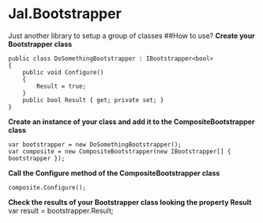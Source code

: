 # Jal.Bootstrapper
Just another library to setup a group of classes
##How to use?
**Create your Bootstrapper class**

    public class DoSomethingBootstrapper : IBootstrapper<bool>
    {
        public void Configure()
        {
            Result = true;
        }
        public bool Result { get; private set; }
    }
	
**Create an instance of your class and add it to the CompositeBootstrapper class**

	var bootstrapper = new DoSomethingBootstrapper();
	var composite = new CompositeBootstrapper(new IBootstrapper[] { bootstrapper });
	
**Call the Configure method of the CompositeBootstrapper class**

	composite.Configure();
	
**Check the results of your Bootstrapper class looking the property Result**
	var result = bootstrapper.Result;
